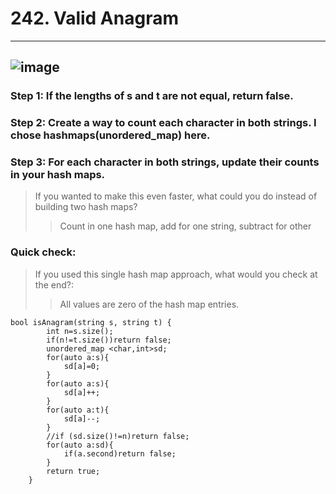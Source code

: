 # 242. Valid Anagram
---
![image](https://github.com/user-attachments/assets/9ac94284-6888-46a9-bc49-d0dcd36280e5)
---
### Step 1: If the lengths of s and t are not equal, return false.
### Step 2: Create a way to count each character in both strings. I chose hashmaps(unordered_map) here.
### Step 3: For each character in both strings, update their counts in your hash maps.
>If you wanted to make this even faster, what could you do instead of building two hash maps?
>>Count in one hash map, add for one string, subtract for other
### Quick check:
>If you used this single hash map approach, what would you check at the end?:
>>All values are zero of the hash map entries.

```
bool isAnagram(string s, string t) {
        int n=s.size();
        if(n!=t.size())return false;
        unordered_map <char,int>sd;
        for(auto a:s){
            sd[a]=0;
        }
        for(auto a:s){
            sd[a]++;
        }
        for(auto a:t){
            sd[a]--;
        }
        //if (sd.size()!=n)return false;
        for(auto a:sd){
            if(a.second)return false;
        }
        return true;
    }
```
